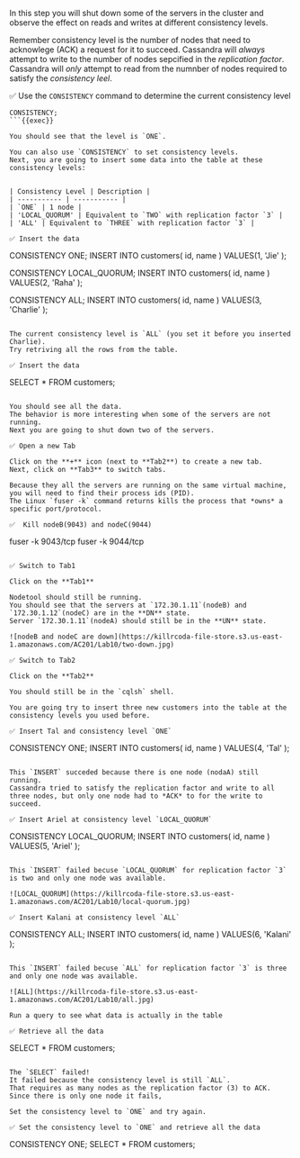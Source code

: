 In this step you will shut down some of the servers in the cluster and observe the effect on reads and writes at different consistency levels.

Remember consistency level is the number of nodes that need to acknowlege (ACK) a request for it to succeed.
Cassandra will *always* attempt to write to the number of nodes sepcified in the *replication factor*.
Cassandra will *only* attempt to read from the numnber of nodes required to satisfy the *consistency leel*.

✅ Use the `CONSISTENCY` command to determine the current consistency level
```
CONSISTENCY;
```{{exec}}

You should see that the level is `ONE`.

You can also use `CONSISTENCY` to set consistency levels.
Next, you are going to insert some data into the table at these consistency levels: 


| Consistency Level | Description |
| ----------- | ----------- |
| `ONE` | 1 node |
| 'LOCAL_QUORUM' | Equivalent to `TWO` with replication factor `3` |
| 'ALL' | Equivalent to `THREE` with replication factor `3` |

✅ Insert the data
```
CONSISTENCY ONE;
INSERT INTO customers( id, name ) VALUES(1, 'Jie' );

CONSISTENCY LOCAL_QUORUM;
INSERT INTO customers( id, name ) VALUES(2, 'Raha' );

CONSISTENCY ALL;
INSERT INTO customers( id, name ) VALUES(3, 'Charlie' );
```{{exec}}

The current consistency level is `ALL` (you set it before you inserted Charlie).
Try retriving all the rows from the table.

✅ Insert the data
```
SELECT * FROM customers;
```{{exec}}

You should see all the data. 
The behavior is more interesting when some of the servers are not running.
Next you are going to shut down two of the servers.

✅ Open a new Tab

Click on the **+** icon (next to **Tab2**) to create a new tab.
Next, click on **Tab3** to switch tabs.

Because they all the servers are running on the same virtual machine, you will need to find their process ids (PID). 
The Linux `fuser -k` command returns kills the process that *owns* a specific port/protocol. 

✅  Kill nodeB(9043) and nodeC(9044) 
```
fuser -k 9043/tcp
fuser -k 9044/tcp
```{{exec}}

✅ Switch to Tab1

Click on the **Tab1**

Nodetool should still be running. 
You should see that the servers at `172.30.1.11`(nodeB) and `172.30.1.12`(nodeC) are in the **DN** state.
Server `172.30.1.11`(nodeA) should still be in the **UN** state.

![nodeB and nodeC are down](https://killrcoda-file-store.s3.us-east-1.amazonaws.com/AC201/Lab10/two-down.jpg)

✅ Switch to Tab2

Click on the **Tab2**

You should still be in the `cqlsh` shell.

You are going try to insert three new customers into the table at the consistency levels you used before.

✅ Insert Tal and consistency level `ONE`
```
CONSISTENCY ONE;
INSERT INTO customers( id, name ) VALUES(4, 'Tal' );
```{{exec}}

This `INSERT` succeded because there is one node (nodaA) still running. 
Cassandra tried to satisfy the replication factor and write to all three nodes, but only one node had to *ACK* to for the write to succeed.

✅ Insert Ariel at consistency level `LOCAL_QUORUM`
```
CONSISTENCY LOCAL_QUORUM;
INSERT INTO customers( id, name ) VALUES(5, 'Ariel' );
```{{exec}}

This `INSERT` failed becuse `LOCAL_QUORUM` for replication factor `3` is two and only one node was available.

![LOCAL_QUORUM](https://killrcoda-file-store.s3.us-east-1.amazonaws.com/AC201/Lab10/local-quorum.jpg)

✅ Insert Kalani at consistency level `ALL`
```
CONSISTENCY ALL;
INSERT INTO customers( id, name ) VALUES(6, 'Kalani' );
```{{exec}}

This `INSERT` failed becuse `ALL` for replication factor `3` is three and only one node was available.

![ALL](https://killrcoda-file-store.s3.us-east-1.amazonaws.com/AC201/Lab10/all.jpg)

Run a query to see what data is actually in the table

✅ Retrieve all the data
```
SELECT * FROM customers;
```{{exec}}

The `SELECT` failed!
It failed because the consistency level is still `ALL`.
That requires as many nodes as the replication factor (3) to ACK.
Since there is only one node it fails,

Set the consistency level to `ONE` and try again.

✅ Set the consistency level to `ONE` and retrieve all the data
```
CONSISTENCY ONE;
SELECT * FROM customers;
```{{exec}}